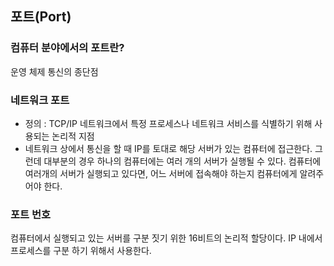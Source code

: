 ## 포트(Port)

### 컴퓨터 분야에서의 포트란?
운영 체제 통신의 종단점

### 네트워크 포트
- 정의 : TCP/IP 네트워크에서 특정 프로세스나 네트워크 서비스를 식별하기 위해 사용되는 논리적 지점
- 네트워크 상에서 통신을 할 때 IP를 토대로 해당 서버가 있는 컴퓨터에 접근한다. 그런데 대부분의 경우 하나의 컴퓨터에는 여러 개의 서버가 실행될 수 있다. 컴퓨터에 여러개의 서버가 실행되고 있다면, 어느 서버에 접속해야 하는지 컴퓨터에게 알려주어야 한다. 

### 포트 번호
컴퓨터에서 실행되고 있는 서버를 구분 짓기 위한 16비트의 논리적 할당이다.
IP 내에서 프로세스를 구분 하기 위해서 사용한다.